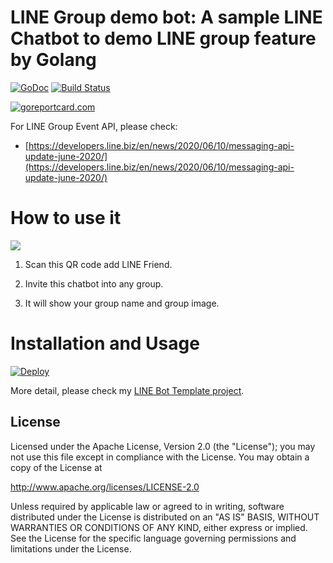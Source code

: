 LINE Group demo bot: A sample LINE Chatbot to demo LINE group feature by Golang
==============

 [![GoDoc](https://godoc.org/github.com/kkdai/line-bot-group.svg?status.svg)](https://godoc.org/github.com/kkdai/line-bot-group)  [![Build Status](https://travis-ci.org/kkdai/line-bot-group.svg?branch=master)](https://travis-ci.org/kkdai/line-bot-group.svg)

[![goreportcard.com](https://goreportcard.com/badge/github.com/kkdai/line-bot-group)](https://goreportcard.com/report/github.com/kkdai/line-bot-group)


For LINE Group Event API, please check:

- [https://developers.line.biz/en/news/2020/06/10/messaging-api-update-june-2020/](https://developers.line.biz/en/news/2020/06/10/messaging-api-update-june-2020/)


How to use it
=============

![](images/emoji-chatbot.png)

1. Scan this QR code add LINE Friend.

2. Invite this chatbot into any group.

3. It will show your group name and group image.

Installation and Usage
=============

[![Deploy](https://www.herokucdn.com/deploy/button.svg)](https://heroku.com/deploy)

More detail, please check my [LINE Bot Template project](https://github.com/kkdai/LineBotTemplate).


License
---------------

Licensed under the Apache License, Version 2.0 (the "License");
you may not use this file except in compliance with the License.
You may obtain a copy of the License at

http://www.apache.org/licenses/LICENSE-2.0

Unless required by applicable law or agreed to in writing, software
distributed under the License is distributed on an "AS IS" BASIS,
WITHOUT WARRANTIES OR CONDITIONS OF ANY KIND, either express or implied.
See the License for the specific language governing permissions and
limitations under the License.

